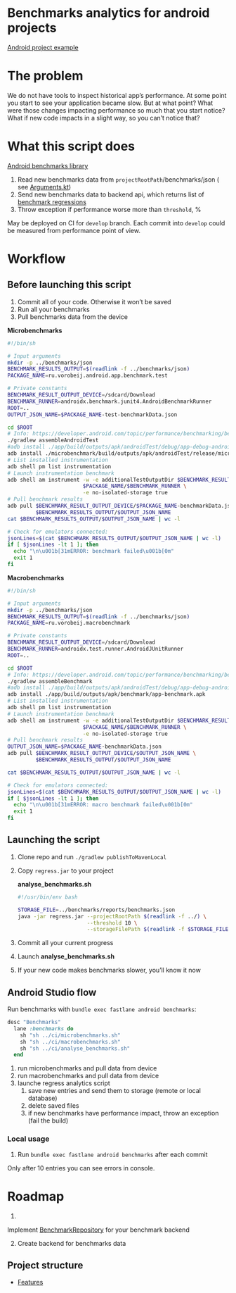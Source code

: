# Benchmarks analytics for android projects

[Android project example](https://github.com/vorobeij/android-app-template)

# The problem

We do not have tools to inspect historical app’s performance. At some point you start to see your application became
slow. But at what point? What were those changes impacting performance so much that you start notice? What if new code
impacts in a slight way, so you can’t notice that?

# What this script does

[Android benchmarks library](https://developer.android.com/topic/performance/benchmarking/benchmarking-overview)

1. Read new benchmarks data from `projectRootPath`/benchmarks/json (
   see [Arguments.kt](./app/src/main/kotlin/ru/vorobeij/regress/Arguments.kt))
2. Send new benchmarks data to backend api, which returns list
   of [benchmark regressions](./app/src/main/kotlin/ru/vorobeij/regress/benchmark/data/BenchmarkAnalyticsResult.kt)
3. Throw exception if performance worse more than `threshold`, %

May be deployed on CI for `develop` branch. Each commit into `develop` could be measured from performance point of view.

# Workflow

## Before launching this script

1. Commit all of your code. Otherwise it won’t be saved
2. Run all your benchmarks
3. Pull benchmarks data from the device

**Microbenchmarks**

```bash
#!/bin/sh

# Input arguments
mkdir -p ../benchmarks/json
BENCHMARK_RESULTS_OUTPUT=$(readlink -f ../benchmarks/json)
PACKAGE_NAME=ru.vorobeij.android.app.benchmark.test

# Private constants
BENCHMARK_RESULT_OUTPUT_DEVICE=/sdcard/Download
BENCHMARK_RUNNER=androidx.benchmark.junit4.AndroidBenchmarkRunner
ROOT=..
OUTPUT_JSON_NAME=$PACKAGE_NAME-test-benchmarkData.json

cd $ROOT
# Info: https://developer.android.com/topic/performance/benchmarking/benchmarking-in-ci
./gradlew assembleAndroidTest
#adb install ./app/build/outputs/apk/androidTest/debug/app-debug-androidTest.apk
adb install ./microbenchmark/build/outputs/apk/androidTest/release/microbenchmark-release-androidTest.apk
# List installed instrumentation
adb shell pm list instrumentation
# Launch instrumentation benchmark
adb shell am instrument -w -e additionalTestOutputDir $BENCHMARK_RESULT_OUTPUT_DEVICE \
                        $PACKAGE_NAME/$BENCHMARK_RUNNER \
                        -e no-isolated-storage true
# Pull benchmark results
adb pull $BENCHMARK_RESULT_OUTPUT_DEVICE/$PACKAGE_NAME-benchmarkData.json \
         $BENCHMARK_RESULTS_OUTPUT/$OUTPUT_JSON_NAME
cat $BENCHMARK_RESULTS_OUTPUT/$OUTPUT_JSON_NAME | wc -l

# Check for emulators connected:
jsonLines=$(cat $BENCHMARK_RESULTS_OUTPUT/$OUTPUT_JSON_NAME | wc -l)
if [ $jsonLines -lt 1 ]; then
  echo "\n\u001b[31mERROR: benchmark failed\u001b[0m"
  exit 1
fi
```

**Macrobenchmarks**

```bash
#!/bin/sh

# Input arguments
mkdir -p ../benchmarks/json
BENCHMARK_RESULTS_OUTPUT=$(readlink -f ../benchmarks/json)
PACKAGE_NAME=ru.vorobeij.macrobenchmark

# Private constants
BENCHMARK_RESULT_OUTPUT_DEVICE=/sdcard/Download
BENCHMARK_RUNNER=androidx.test.runner.AndroidJUnitRunner
ROOT=..

cd $ROOT
# Info: https://developer.android.com/topic/performance/benchmarking/benchmarking-in-ci
./gradlew assembleBenchmark
#adb install ./app/build/outputs/apk/androidTest/debug/app-debug-androidTest.apk
adb install ./app/build/outputs/apk/benchmark/app-benchmark.apk
# List installed instrumentation
adb shell pm list instrumentation
# Launch instrumentation benchmark
adb shell am instrument -w -e additionalTestOutputDir $BENCHMARK_RESULT_OUTPUT_DEVICE \
                        $PACKAGE_NAME/$BENCHMARK_RUNNER \
                        -e no-isolated-storage true
# Pull benchmark results
OUTPUT_JSON_NAME=$PACKAGE_NAME-benchmarkData.json
adb pull $BENCHMARK_RESULT_OUTPUT_DEVICE/$OUTPUT_JSON_NAME \
         $BENCHMARK_RESULTS_OUTPUT/$OUTPUT_JSON_NAME

cat $BENCHMARK_RESULTS_OUTPUT/$OUTPUT_JSON_NAME | wc -l

# Check for emulators connected:
jsonLines=$(cat $BENCHMARK_RESULTS_OUTPUT/$OUTPUT_JSON_NAME | wc -l)
if [ $jsonLines -lt 1 ]; then
  echo "\n\u001b[31mERROR: macro benchmark failed\u001b[0m"
  exit 1
fi
```

## Launching the script

1. Clone repo and run `./gradlew publishToMavenLocal`
2. Copy `regress.jar` to your project

   **analyse_benchmarks.sh**

    ```bash
    #!/usr/bin/env bash
    
    STORAGE_FILE=../benchmarks/reports/benchmarks.json
    java -jar regress.jar --projectRootPath $(readlink -f ../) \
                          --threshold 10 \
                          --storageFilePath $(readlink -f $STORAGE_FILE)
    ```

3. Commit all your current progress
4. Launch **analyse_benchmarks.sh**
5. If your new code makes benchmarks slower, you’ll know it now

## Android Studio flow

Run benchmarks with `bundle exec fastlane android benchmarks`:

```ruby
desc "Benchmarks"
  lane :benchmarks do
    sh "sh ../ci/microbenchmarks.sh"
    sh "sh ../ci/macrobenchmarks.sh"
    sh "sh ../ci/analyse_benchmarks.sh"
  end
```

1. run microbenchmarks and pull data from device
2. run macrobenchmarks and pull data from device
3. launche regress analytics script
   1. save new entries and send them to storage (remote or local database)
   2. delete saved files
   3. if new benchmarks have performance impact, throw an exception (fail the build)

### Local usage

1. Run `bundle exec fastlane android benchmarks` after each commit

Only after 10 entries you can see errors in console.

# Roadmap

1.

Implement [BenchmarkRepository](https://github.com/vorobeij/regress-analytics/blob/main/app/src/main/kotlin/ru/vorobeij/regress/benchmark/reposotory/BenchmarksRepository.kt)
for your benchmark backend

2. Create backend for benchmarks data

## Project structure

- [Features](./wiki/features.md)
